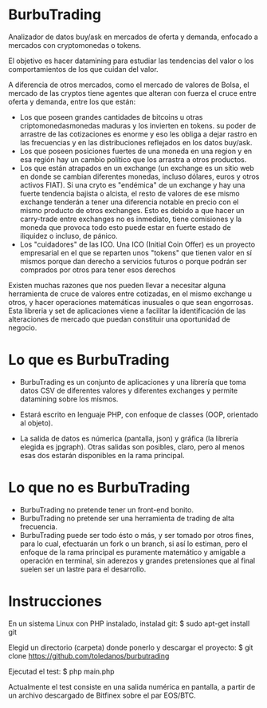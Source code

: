 # BurbuTrading
Analizador de datos buy/ask en mercados de oferta y demanda, enfocado a mercados con cryptomonedas o tokens.

El objetivo es hacer datamining para estudiar las tendencias del valor o los comportamientos de los que cuidan del valor.

A diferencia de otros mercados, como el mercado de valores de Bolsa, el mercado de las cryptos tiene agentes que alteran con fuerza el cruce entre oferta y demanda, entre los que están:
- Los que poseen grandes cantidades de bitcoins u otras criptomonedasmonedas maduras y los invierten en tokens. su poder de arrastre de las cotizaciones es enorme y eso les obliga a dejar rastro en las frecuencias y en las distribuciones reflejados en los datos buy/ask.
- Los que poseen posiciones fuertes de una moneda en una region y en esa región hay un cambio político que los arrastra a otros productos. 
- Los que están atrapados en un exchange (un exchange es un sitio web en donde se cambian diferentes monedas, incluso dólares, euros y otros activos FIAT). Si una cryto es "endémica" de un exchange y hay una fuerte tendencia bajista o alcista, el resto de valores de ese mismo exchange tenderán a tener una diferencia notable en precio con el mismo producto de otros exchanges. Esto es debido a que hacer un carry-trade entre exchanges no es inmediato, tiene comisiones y la moneda que provoca todo esto puede estar en fuerte estado de iliquidez o incluso, de pánico.
- Los "cuidadores" de las ICO. Una ICO (Initial Coin Offer) es un proyecto empresarial en el que se reparten unos "tokens" que tienen valor en sí mismos porque dan derecho a servicios futuros o porque podrán ser comprados por otros para tener esos derechos

Existen muchas razones que nos pueden llevar a necesitar alguna herramienta de cruce de valores entre cotizadas, en el mismo exchange u otros, y hacer operaciones matemáticas inusuales o que sean engorrosas. Esta libreria y set de aplicaciones viene a facilitar la identificación de las alteraciones de mercado que puedan constituir una oportunidad de negocio.

# Lo que es BurbuTrading
- BurbuTrading es un conjunto de aplicaciones y una librería que toma datos CSV de diferentes valores y diferentes exchanges y permite datamining sobre los mismos. 

- Estará escrito en lenguaje PHP, con enfoque de classes (OOP, orientado al objeto).

- La salida de datos es númerica (pantalla, json) y gráfica (la librería elegida es jpgraph). Otras salidas son posibles, claro, pero al menos esas dos estarán disponibles en la rama principal.

# Lo que no es BurbuTrading
- BurbuTrading no pretende tener un front-end bonito. 
- BurbuTrading no pretende ser una herramienta de trading de alta frecuencia. 
- BurbuTrading puede ser todo ésto o más, y ser tomado por otros fines, para lo cual, efectuarán un fork o un branch, si así lo estiman, pero el enfoque de la rama principal es puramente matemático y amigable a operación en terminal, sin aderezos y grandes pretensiones que al final suelen ser un lastre para el desarrollo.

# Instrucciones

En un sistema Linux con PHP instalado, instalad git:
$ sudo apt-get install git

Elegid un directorio (carpeta) donde ponerlo y descargar el proyecto:
$ git clone https://github.com/toledanos/burbutrading

Ejecutad el test:
$ php main.php  

Actualmente el test consiste en una salida numérica en pantalla, a partir de un archivo descargado de Bitfinex sobre el par EOS/BTC.



